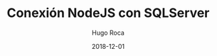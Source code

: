 ---
date: "2018-12-01"
title: "Conexión NodeJS con SQLServer"
description: "Redis se utiliza como base de datos y para caché, ya que es súper rápido debido a que los datos se almacenan 'en memoria', a diferencia de otras bases de datos en las que los datos generalmente se almacenan 'en disco'."
author: "Hugo Roca"
image: /images/post/nodejs-sqlserver.svg
imageShared: /images/shared/nodejs-sqlserver.jpg
tags:
 - JS
 - REDIS
categories:
 - JavaScript
---